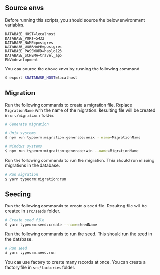 ## Source envs

Before running this scripts, you should source the below environment variables.

```dotenv
DATABASE_HOST=localhost
DATABASE_PORT=5432
DATABASE_NAME=postgres
DATABASE_USERNAME=postgres
DATABASE_PASSWORD=haslo123
DATABASE_SCHEMA=travel_app
ENV=development
```

You can source the above envs by running the following command.

```bash
$ export $DATABASE_HOST=localhost
```

## Migration

Run the following commands to create a migration file. Replace `MigrationName` with the name of the migration. Resulting file will be created in `src/migrations` folder.

```bash
# Generate migration

# Unix systems
$ npm run typeorm:migration:generate:unix --name=MigrationName

# Windows systems
$ npm run typeorm:migration:generate:win --name=MigrationName
```

Run the following commands to run the migration. This should run missing migrations in the database.

```bash
# Run migration
$ yarn typeorm:migration:run
```

## Seeding

Run the following commands to create a seed file. Resulting file will be created in `src/seeds` folder.

```bash
# Create seed file
$ yarn typeorm:seed:create --name=SeedName
```

Run the following commands to run the seed. This should run the seed in the database.

```bash
# Run seed
$ yarn typeorm:seed:run
```

You can use factory to create many records at once. You can create a factory file in `src/factories` folder.
